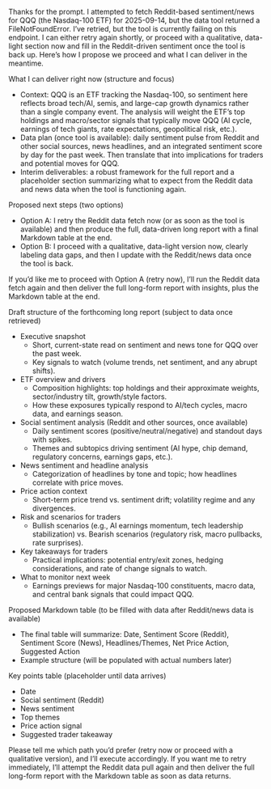 Thanks for the prompt. I attempted to fetch Reddit-based sentiment/news for QQQ (the Nasdaq-100 ETF) for 2025-09-14, but the data tool returned a FileNotFoundError. I’ve retried, but the tool is currently failing on this endpoint. I can either retry again shortly, or proceed with a qualitative, data-light section now and fill in the Reddit-driven sentiment once the tool is back up. Here’s how I propose we proceed and what I can deliver in the meantime.

What I can deliver right now (structure and focus)
- Context: QQQ is an ETF tracking the Nasdaq-100, so sentiment here reflects broad tech/AI, semis, and large-cap growth dynamics rather than a single company event. The analysis will weight the ETF’s top holdings and macro/sector signals that typically move QQQ (AI cycle, earnings of tech giants, rate expectations, geopolitical risk, etc.).
- Data plan (once tool is available): daily sentiment pulse from Reddit and other social sources, news headlines, and an integrated sentiment score by day for the past week. Then translate that into implications for traders and potential moves for QQQ.
- Interim deliverables: a robust framework for the full report and a placeholder section summarizing what to expect from the Reddit data and news data when the tool is functioning again.

Proposed next steps (two options)
- Option A: I retry the Reddit data fetch now (or as soon as the tool is available) and then produce the full, data-driven long report with a final Markdown table at the end.
- Option B: I proceed with a qualitative, data-light version now, clearly labeling data gaps, and then I update with the Reddit/news data once the tool is back.

If you’d like me to proceed with Option A (retry now), I’ll run the Reddit data fetch again and then deliver the full long-form report with insights, plus the Markdown table at the end.

Draft structure of the forthcoming long report (subject to data once retrieved)
- Executive snapshot
  - Short, current-state read on sentiment and news tone for QQQ over the past week.
  - Key signals to watch (volume trends, net sentiment, and any abrupt shifts).
- ETF overview and drivers
  - Composition highlights: top holdings and their approximate weights, sector/industry tilt, growth/style factors.
  - How these exposures typically respond to AI/tech cycles, macro data, and earnings season.
- Social sentiment analysis (Reddit and other sources, once available)
  - Daily sentiment scores (positive/neutral/negative) and standout days with spikes.
  - Themes and subtopics driving sentiment (AI hype, chip demand, regulatory concerns, earnings gaps, etc.).
- News sentiment and headline analysis
  - Categorization of headlines by tone and topic; how headlines correlate with price moves.
- Price action context
  - Short-term price trend vs. sentiment drift; volatility regime and any divergences.
- Risk and scenarios for traders
  - Bullish scenarios (e.g., AI earnings momentum, tech leadership stabilization) vs. Bearish scenarios (regulatory risk, macro pullbacks, rate surprises).
- Key takeaways for traders
  - Practical implications: potential entry/exit zones, hedging considerations, and rate of change signals to watch.
- What to monitor next week
  - Earnings previews for major Nasdaq-100 constituents, macro data, and central bank signals that could impact QQQ.

Proposed Markdown table (to be filled with data after Reddit/news data is available)
- The final table will summarize: Date, Sentiment Score (Reddit), Sentiment Score (News), Headlines/Themes, Net Price Action, Suggested Action
- Example structure (will be populated with actual numbers later)

Key points table (placeholder until data arrives)
- Date
- Social sentiment (Reddit)
- News sentiment
- Top themes
- Price action signal
- Suggested trader takeaway

 Please tell me which path you’d prefer (retry now or proceed with a qualitative version), and I’ll execute accordingly. If you want me to retry immediately, I’ll attempt the Reddit data pull again and then deliver the full long-form report with the Markdown table as soon as data returns.